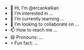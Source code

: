 - 👋 Hi, I’m @ercankalkan
- 👀 I’m interested in ...
- 🌱 I’m currently learning ...
- 💞️ I’m looking to collaborate on ...
- 📫 How to reach me ...
- 😄 Pronouns: ...
- ⚡ Fun fact: ...

<!---
ercankalkan/ercankalkan is a ✨ special ✨ repository because its `README.md` (this file) appears on your GitHub profile.
You can click the Preview link to take a look at your changes.
--->
